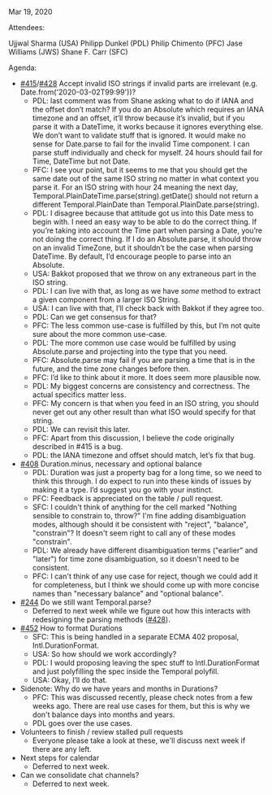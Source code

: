 Mar 19, 2020

Attendees:

Ujjwal Sharma (USA)
Philipp Dunkel (PDL)
Philip Chimento (PFC)
Jase Williams (JWS)
Shane F. Carr (SFC)

Agenda:

* [#415](https://github.com/tc39/proposal-temporal/issues/415)/[#428](https://github.com/tc39/proposal-temporal/issues/428) Accept invalid ISO strings if invalid parts are irrelevant (e.g. Date.from('2020-03-02T99:99'))?
    * PDL: last comment was from Shane asking what to do if IANA and the offset don’t match? If you do an Absolute which requires an IANA timezone and an offset, it’ll throw because it’s invalid, but if you parse it with a DateTime, it works because it ignores everything else. We don’t want to validate stuff that is ignored. It would make no sense for Date.parse to fail for the invalid Time component. I can parse stuff individually and check for myself. 24 hours should fail for Time, DateTime but not Date.
    * PFC: I see your point, but it seems to me that you should get the same date out of the same ISO string no matter in what context you parse it. For an ISO string with hour 24 meaning the next day, Temporal.PlainDateTime.parse(string).getDate() should not return a different Temporal.PlainDate than Temporal.PlainDate.parse(string).
    * PDL: I disagree because that attitude got us into this Date mess to begin with. I need an easy way to be able to do the correct thing. If you’re taking into account the Time part when parsing a Date, you’re not doing the correct thing. If I do an Absolute.parse, it should throw on an invalid TimeZone, but it shouldn’t be the case when parsing DateTime. By default, I’d encourage people to parse into an Absolute.
    * USA: Bakkot proposed that we throw on any extraneous part in the ISO string.
    * PDL: I can live with that, as long as we have *some* method to extract a given component from a larger ISO String.
    * USA: I can live with that, I’ll check back with Bakkot if they agree too.
    * PDL: Can we get consensus for that?
    * PFC: The less common use-case is fulfilled by this, but I’m not quite sure about the more common use-case.
    * PDL: The more common use case would be fulfilled by using Absolute.parse and projecting into the type that you need.
    * PFC: Absolute.parse may fail if you are parsing a time that is in the future, and the time zone changes before then.
    * PFC: I’d like to think about it more. It does seem more plausible now.
    * PDL: My biggest concerns are consistency and correctness. The actual specifics matter less.
    * PFC: My concern is that when you feed in an ISO string, you should never get out any other result than what ISO would specify for that string.
    * PDL: We can revisit this later.
    * PFC: Apart from this discussion, I believe the code originally described in #415 is a bug.
    * PDL: the IANA timezone and offset should match, let’s fix that bug.
* [#408](https://github.com/tc39/proposal-temporal/issues/408) Duration.minus, necessary and optional balance
    * PDL: Duration was just a property bag for a long time, so we need to think this through. I do expect to run into these kinds of issues by making it a type. I’d suggest you go with your instinct.
    * PFC: Feedback is appreciated on the table / pull request.
    * SFC: I couldn't think of anything for the cell marked "Nothing sensible to constrain to, throw?" I'm fine adding disambiguation modes, although should it be consistent with "reject", "balance", "constrain"? It doesn't seem right to call any of these modes "constrain".
    * PDL: We already have different disambiguation terms ("earlier" and "later") for time zone disambiguation, so it doesn't need to be consistent.
    * PFC: I can't think of any use case for reject, though we could add it for completeness, but I think we should come up with more concise names than "necessary balance" and "optional balance".
* [#244](https://github.com/tc39/proposal-temporal/issues/244) Do we still want Temporal.parse?
    * Deferred to next week while we figure out how this interacts with redesigning the parsing methods ([#428](https://github.com/tc39/proposal-temporal/issues/428)).
* [#452](https://github.com/tc39/proposal-temporal/issues/452) How to format Durations
    * SFC: This is being handled in a separate ECMA 402 proposal, Intl.DurationFormat.
    * USA: So how should we work accordingly?
    * PDL: I would proposing leaving the spec stuff to Intl.DurationFormat and just polyfilling the spec inside the Temporal polyfill.
    * USA: Okay, I’ll do that.
* Sidenote: Why do we have years and months in Durations?
    * PFC: This was discussed recently, please check notes from a few weeks ago. There are real use cases for them, but this is why we don't balance days into months and years.
    * PDL goes over the use cases.
* Volunteers to finish / review stalled pull requests
    * Everyone please take a look at these, we'll discuss next week if there are any left.
* Next steps for calendar
    * Deferred to next week.
* Can we consolidate chat channels?
    * Deferred to next week.

